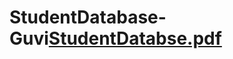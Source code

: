 # StudentDatabase-Guvi[StudentDatabse.pdf](https://github.com/Oscaranandh/StudentDatabase-Guvi/files/10307329/StudentDatabse.pdf)

